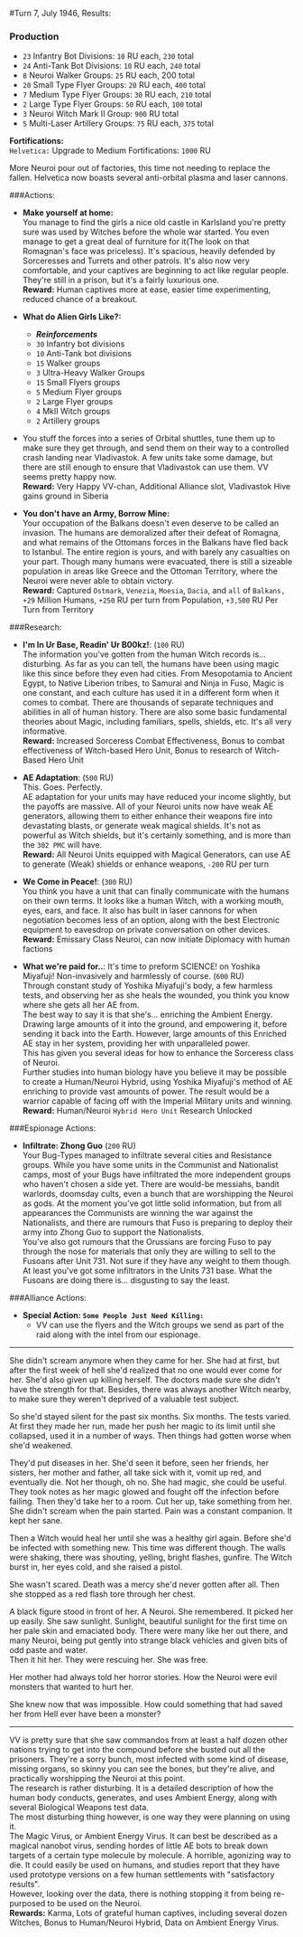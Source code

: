 #Turn 7, July 1946, Results:

### Production
- `23` Infantry Bot Divisions: `10` RU each, `230` total
- `24` Anti-Tank Bot Divisions: `10` RU each, `240` total
- `8` Neuroi Walker Groups: `25` RU each, 200 total
- `20` Small Type Flyer Groups: `20` RU each, `400` total
- `7` Medium Type Flyer Groups: `30` RU each, `210` total
- `2` Large Type Flyer Groups: `50` RU each, `100` total
- `3` Neuroi Witch Mark II Group: `900` RU total
- `5` Multi-Laser Artillery Groups: `75` RU each, `375` total

**Fortifications:**  
`Helvetica:` Upgrade to Medium Fortifications: `1000` RU  

More Neuroi pour out of factories, this time not needing to replace the fallen. Helvetica now boasts several anti-orbital plasma and laser cannons.

###Actions:
- **Make yourself at home:**  
You manage to find the girls a nice old castle in Karlsland you're pretty sure was used by Witches before the whole war started. You even manage to get a great deal of furniture for it(The look on that Romagnan's face was priceless). It's spacious, heavily defended by Sorceresses and Turrets and other patrols. It's also now very comfortable, and your captives are beginning to act like regular people. They're still in a prison, but it's a fairly luxurious one.  
**Reward:** Human captives more at ease, easier time experimenting, reduced chance of a breakout.

- **What do Alien Girls Like?:**  
  -  ***Reinforcements***
  - `30` Infantry bot divisions
  - `10` Anti-Tank bot divisions
  - `15` Walker groups
  - `3` Ultra-Heavy Walker Groups
  - `15` Small Flyers groups
  - `5` Medium Flyer groups
  - `2` Large Flyer groups
  - `4` MkII Witch groups
  - `2` Artillery groups  
  
- You stuff the forces into a series of Orbital shuttles, tune them up to make sure they get through, and send them on their way to a controlled crash landing near Vladivastok. A few units take some damage, but there are still enough to ensure that Vladivastok can use them. VV seems pretty happy now.  
**Reward:** Very Happy VV-chan, Additional Alliance slot, Vladivastok Hive gains ground in Siberia


- **You don't have an Army, Borrow Mine:**  
Your occupation of the Balkans doesn't even deserve to be called an invasion. The humans are demoralized after their defeat of Romagna, and what remains of the Ottomans forces in the Balkans have fled back to Istanbul. The entire region is yours, and with barely any casualties on your part. Though many humans were evacuated, there is still a sizeable population in areas like Greece and the Ottoman Territory, where the Neuroi were never able to obtain victory.  
**Reward:** Captured `Ostmark`, `Venezia`, `Moesia`, `Dacia`, and `all` of `Balkans,` `+29` Million Humans, `+250` RU per turn from Population, `+3,500` RU Per Turn from Territory

###Research:
- **I'm In Ur Base, Readin' Ur B00kz!**: (`100` RU)  
The information you've gotten from the human Witch records is... disturbing. As far as you can tell, the humans have been using magic like this since before they even had cities. From Mesopotamia to Ancient Egypt, to Native Liberion tribes, to Samurai and Ninja in Fuso, Magic is one constant, and each culture has used it in a different form when it comes to combat. There are thousands of separate techniques and abilities in all of human history. There are also some basic fundamental theories about Magic, including familiars, spells, shields, etc. It's all very informative.  
**Reward:** Increased Sorceress Combat Effectiveness, Bonus to combat effectiveness of Witch-based Hero Unit, Bonus to research of Witch-Based Hero Unit

- **AE Adaptation**: (`500` RU)  
This. Goes. Perfectly.  
AE adaptation for your units may have reduced your income slightly, but the payoffs are massive. All of your Neuroi units now have weak AE generators, allowing them to either enhance their weapons fire into devastating blasts, or generate weak magical shields. It's not as powerful as Witch shields, but it's certainly something, and is more than the `302 PMC` will have.  
**Reward:** All Neuroi Units equipped with Magical Generators, can use AE to generate (Weak) shields or enhance weapons, `-200` RU per turn

- **We Come in Peace!**: (`300` RU)  
You think you have a unit that can finally communicate with the humans on their own terms. It looks like a human Witch, with a working mouth, eyes, ears, and face. It also has built in laser cannons for when negotiation becomes less of an option, along with the best Electronic equipment to eavesdrop on private conversation on other devices.  
**Reward:** Emissary Class Neuroi, can now initiate Diplomacy with human factions

- **What we're paid for..**: It's time to preform SCIENCE! on Yoshika Miyafuji! Non-invasively and harmlessly of course. (`600` RU)  
Through constant study of Yoshika Miyafuji's body, a few harmless tests, and observing her as she heals the wounded, you think you know where she gets all her AE from.  
The best way to say it is that she's... enriching the Ambient Energy. Drawing large amounts of it into the ground, and empowering it, before sending it back into the Earth. However, large amounts of this Enriched AE stay in her system, providing her with unparalleled power.  
This has given you several ideas for how to enhance the Sorceress class of Neuroi.  
Further studies into human biology have you believe it may be possible to create a Human/Neuroi Hybrid, using Yoshika Miyafuji's method of AE enriching to provide vast amounts of power. The result would be a warrior capable of facing off with the Imperial Military units and winning.  
**Reward:** Human/Neuroi `Hybrid Hero Unit` Research Unlocked

###Espionage Actions:
- **Infiltrate: Zhong Guo** (`200` RU)  
Your Bug-Types managed to infiltrate several cities and Resistance groups. While you have some units in the Communist and Nationalist camps, most of your Bugs have infiltrated the more independent groups who haven't chosen a side yet. There are would-be messiahs, bandit warlords, doomsday cults, even a bunch that are worshipping the Neuroi as gods. At the moment you've got little solid information, but from all appearances the Communists are winning the war against the Nationalists, and there are rumours that Fuso is preparing to deploy their army into Zhong Guo to support the Nationalists.  
You've also got rumours that the Orussians are forcing Fuso to pay through the nose for materials that only they are willing to sell to the Fusoans after Unit 731. Not sure if they have any weight to them though.  
At least you've got some infiltrators in the Units 731 base. What the Fusoans are doing there is... disgusting to say the least.

###Alliance Actions:
- **Special Action: `Some People Just Need Killing:`**
  - VV can use the flyers and the Witch groups we send as part of the raid along with the intel from our espionage.
---
She didn't scream anymore when they came for her. She had at first, but after the first week of hell she'd realized that no one would ever come for her. She'd also given up killing herself. The doctors made sure she didn't have the strength for that. Besides, there was always another Witch nearby, to make sure they weren't deprived of a valuable test subject.

So she'd stayed silent for the past six months. Six months. The tests varied. At first they made her run, made her push her magic to its limit until she collapsed, used it in a number of ways. Then things had gotten worse when she'd weakened.

They'd put diseases in her. She'd seen it before, seen her friends, her sisters, her mother and father, all take sick with it, vomit up red, and eventually die. Not her though, oh no. She had magic, she could be useful. They took notes as her magic glowed and fought off the infection before failing. Then they'd take her to a room. Cut her up, take something from her. She didn't scream when the pain started. Pain was a constant companion. It kept her sane.

Then a Witch would heal her until she was a healthy girl again. Before she'd be infected with something new.
This time was different though. The walls were shaking, there was shouting, yelling, bright flashes, gunfire. The Witch burst in, her eyes cold, and she raised a pistol.

She wasn't scared. Death was a mercy she'd never gotten after all.
Then she stopped as a red flash tore through her chest.

A black figure stood in front of her. A Neuroi. She remembered. It picked her up easily. She saw sunlight. Sunlight, beautiful sunlight for the first time on her pale skin and emaciated body. There were many like her out there, and many Neuroi, being put gently into strange black vehicles and given bits of odd paste and water.  
Then it hit her. They were rescuing her. She was free.

Her mother had always told her horror stories. How the Neuroi were evil monsters that wanted to hurt her.

She knew now that was impossible. How could something that had saved her from Hell ever have been a monster?

---
VV is pretty sure that she saw commandos from at least a half dozen other nations trying to get into the compound before she busted out all the prisoners. They're a sorry bunch, most infected with some kind of disease, missing organs, so skinny you can see the bones, but they're alive, and practically worshipping the Neuroi at this point.  
The research is rather disturbing. It is a detailed description of how the human body conducts, generates, and uses Ambient Energy, along with several Biological Weapons test data.  
The most disturbing thing however, is one way they were planning on using it.  
The Magic Virus, or Ambient Energy Virus. It can best be described as a magical nanobot virus, sending hordes of little AE bots to break down targets of a certain type molecule by molecule. A horrible, agonizing way to die. It could easily be used on humans, and studies report that they have used prototype versions on a few human settlements with "satisfactory results".  
However, looking over the data, there is nothing stopping it from being re-purposed to be used on the Neuroi.  
**Rewards:** Karma, Lots of grateful human captives, including several dozen Witches, Bonus to Human/Neuroi Hybrid, Data on Ambient Energy Virus.
